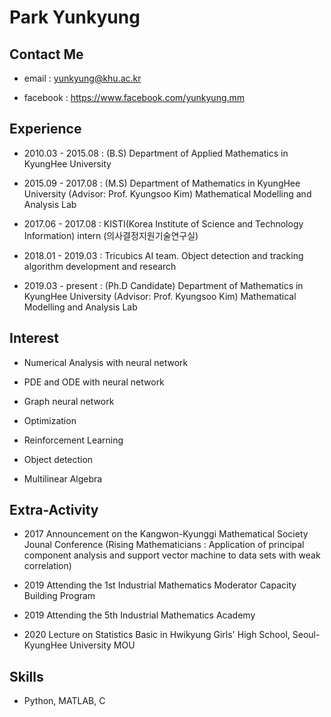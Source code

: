 # Park Yunkyung

<!--
**yunkyung-mm/yunkyung-mm** is a ✨ _special_ ✨ repository because its `README.md` (this file) appears on your GitHub profile.
# Hi there 👋👋👋👋👋👋👋👋👋👋 

Here are some ideas to get you started:

- 🔭 I’m currently working on ...
- 🌱 I’m currently learning ...
- 👯 I’m looking to collaborate on ...
- 🤔 I’m looking for help with ...
- 💬 Ask me about ...
- 📫 How to reach me: ...
- 😄 Pronouns: ...
- ⚡ Fun fact: ...
-->




## Contact Me

- email : yunkyung@khu.ac.kr 

- facebook : https://www.facebook.com/yunkyung.mm





## Experience 

- 2010.03 - 2015.08 : (B.S) Department of Applied Mathematics in KyungHee University

- 2015.09 - 2017.08 : (M.S) Department of Mathematics in KyungHee University (Advisor: Prof. Kyungsoo Kim)  Mathematical Modelling and Analysis Lab

- 2017.06 - 2017.08 : KISTI(Korea Institute of Science and Technology Information) intern (의사결정지원기술연구실)

- 2018.01 - 2019.03 : Tricubics AI team. Object detection and tracking algorithm development and research

- 2019.03 - present : (Ph.D Candidate) Department of Mathematics in KyungHee University (Advisor: Prof. Kyungsoo Kim) Mathematical Modelling and Analysis Lab






## Interest

- Numerical Analysis with neural network

- PDE and ODE with neural network

- Graph neural network

- Optimization

- Reinforcement Learning 

- Object detection

- Multilinear Algebra 


## Extra-Activity

- 2017 Announcement on the Kangwon-Kyunggi Mathematical Society Jounal Conference 
(Rising Mathematicians : Application of principal component analysis and support vector machine to data sets with weak correlation)

- 2019 Attending the 1st Industrial Mathematics Moderator Capacity Building Program

- 2019 Attending the 5th Industrial Mathematics Academy 

- 2020 Lecture on Statistics Basic in Hwikyung Girls' High School, Seoul-KyungHee University MOU


## Skills

- Python, MATLAB, C



